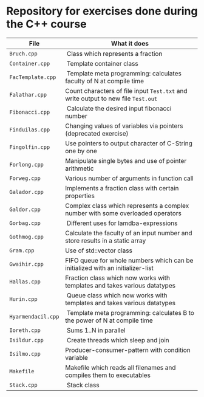 # Repository for exercises done during the C++ course

| File               | What it does                                                                      |
| ------------------ | --------------------------------------------------------------------------------- |
| `Bruch.cpp`        | Class which represents a fraction                                                 |
| `Container.cpp`    | Template container class                                                          |
| `FacTemplate.cpp`  | Template meta programming: calculates faculty of N at compile time                |
| `Falathar.cpp`     | Count characters of file input `Test.txt` and write output to new file `Test.out` |
| `Fibonacci.cpp`    | Calculate the desired input fibonacci number                                      |
| `Finduilas.cpp`    | Changing values of variables via pointers (deprecated exercise)                   |
| `Fingolfin.cpp`    | Use pointers to output character of C-String one by one                           |
| `Forlong.cpp`      | Manipulate single bytes and use of pointer arithmetic                             |
| `Forweg.cpp`       | Various number of arguments in function call                                      |
| `Galador.cpp`      | Implements a fraction class with certain properties                               |
| `Galdor.cpp`       | Complex class which represents a complex number with some overloaded operators    |
| `Gorbag.cpp`       | Different uses for lamdba-expressions                                             |
| `Gothmog.cpp`      | Calculate the faculty of an input number and store results in a static array      |
| `Gram.cpp`         | Use of std::vector class                                                          |
| `Gwaihir.cpp`      | FIFO queue for whole numbers which can be initialized with an initializer-list    |
| `Hallas.cpp`       | Fraction class which now works with templates and takes various datatypes         |
| `Hurin.cpp`        | Queue class which now works with templates and takes various datatypes            |
| `Hyarmendacil.cpp` | Template meta programming: calculates B to the power of N at compile time         |
| `Ioreth.cpp`       | Sums 1..N in parallel                                                             |
| `Isildur.cpp`      | Create threads which sleep and join                                               |
| `Isilmo.cpp`       | Producer-consumer-pattern with condition variable                                 |
| `Makefile`         | Makefile which reads all filenames and compiles them to executables               |
| `Stack.cpp`        | Stack class                                                                       |

